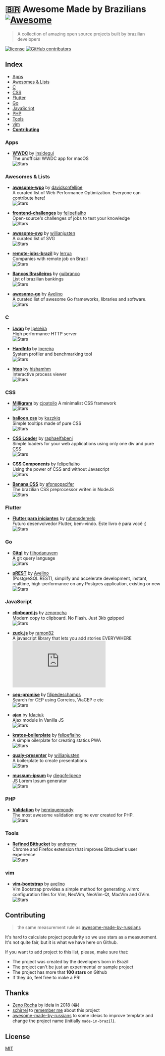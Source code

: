 # :brazil: Awesome Made by Brazilians [![Awesome](https://awesome.re/badge.svg)](https://awesome.re)

> A collection of amazing open source projects built by brazilian developers

[![license](https://img.shields.io/github/license/felipefialho/awesome-made-by-brazilians.svg)](/license)
[![GitHub contributors](https://img.shields.io/github/contributors/felipefialho/awesome-made-by-brazilians.svg)](https://github.com/felipefialho/frontend-challenges/graphs/contributors)

## Index 

- [Apps](#apps)
- [Awesomes & Lists](#awesomes)
- [C](#c)
- [CSS](#css)
- [Flutter](#flutter)
- [Go](#go)
- [JavaScript](#js)
- [PHP](#php)
- [Tools](#tools)
- [vim](#vim)
- **[Contributing](#contributing)**


<a name="apps"></a>
### Apps

- **[WWDC](https://github.com/insidegui/WWDC)** by [insidegui](https://github.com/insidegui)  
The unofficial WWDC app for macOS   
![Stars](https://img.shields.io/github/stars/insidegui/WWDC.svg?style=flat-square)


<a name="awesomes"></a>
### Awesomes & Lists

- **[awesome-wpo](https://github.com/davidsonfellipe/awesome-wpo)** by [davidsonfellipe](https://github.com/davidsonfellipe)  
A curated list of Web Performance Optimization. Everyone can contribute here!  
![Stars](https://img.shields.io/github/stars/davidsonfellipe/awesome-wpo.svg?style=flat-square) 

- **[frontend-challenges](https://github.com/felipefialho/frontend-challenges)** by [felipefialho](https://github.com/felipefialho)  
Open-source's challenges of jobs to test your knowledge  
![Stars](https://img.shields.io/github/stars/felipefialho/frontend-challenges.svg?style=flat-square) 
 
- **[awesome-svg](https://github.com/willianjusten/awesome-svg)** by [willianjusten](https://github.com/willianjusten)  
A curated list of SVG  
![Stars](https://img.shields.io/github/stars/willianjusten/awesome-svg.svg?style=flat-square) 
 
- **[remote-jobs-brazil](https://github.com/lerrua/remote-jobs-brazil)** by [lerrua](https://github.com/lerrua)  
Companies with remote job on Brazil  
![Stars](https://img.shields.io/github/stars/lerrua/remote-jobs-brazil.svg?style=flat-square) 
 
- **[Bancos Brasileiros](https://github.com/guibranco/bancosBrasileiros)** by [guibranco](https://github.com/guibranco)  
List of brazilian bankings    
![Stars](https://img.shields.io/github/stars/guibranco/bancosBrasileiros.svg?style=flat-square) 
 
- **[awesome-go](https://github.com/avelino/awesome-go)** by [Avelino](https://github.com/avelino)  
A curated list of awesome Go frameworks, libraries and software.  
![Stars](https://img.shields.io/github/stars/avelino/awesome-go.svg?style=flat-square) 


<a name="c"></a>
### C
 
- **[Lwan](https://github.com/lpereira/lwan)** by [lpereira](https://github.com/lpereira)  
High performance HTTP server  
![Stars](https://img.shields.io/github/stars/lpereira/lwan.svg?style=flat-square) 
 
- **[HardInfo](https://github.com/lpereira/hardinfo)** by [lpereira](https://github.com/lpereira)  
System profiler and benchmarking tool  
![Stars](https://img.shields.io/github/stars/lpereira/hardinfo.svg?style=flat-square)  
 
- **[htop](https://github.com/hishamhm/htop)** by [hishamhm](https://github.com/hishamhm)  
Interactive process viewer  
![Stars](https://img.shields.io/github/stars/hishamhm/htop.svg?style=flat-square) 


<a name="css"></a>
### CSS
 
- **[Milligram](https://github.com/milligram/milligram)** by [cjpatoilo](https://github.com/cjpatoilo)
A minimalist CSS framework  
![Stars](https://img.shields.io/github/stars/milligram/milligram.svg?style=flat-square)  

- **[balloon.css](https://github.com/kazzkiq/balloon.css)** by [kazzkiq](https://github.com/kazzkiq)  
Simple tooltips made of pure CSS  
![Stars](https://img.shields.io/github/stars/kazzkiq/balloon.css.svg?style=flat-square)  

- **[CSS Loader](https://github.com/raphaelfabeni/css-loader)** by [raphaelfabeni](https://github.com/raphaelfabeni)  
Simple loaders for your web applications using only one div and pure CSS  
![Stars](https://img.shields.io/github/stars/raphaelfabeni/css-loader.svg?style=flat-square)  

- **[CSS Components](https://github.com/felipefialho/css-components)** by [felipefialho](https://github.com/felipefialho)  
Using the power of CSS and without Javascript  
![Stars](https://img.shields.io/github/stars/felipefialho/css-components.svg?style=flat-square)  

- **[Banana CSS](https://github.com/bananacss/bananacss)** by [afonsopacifer](https://github.com/afonsopacifer)  
The brazilian CSS preprocessor writen in NodeJS  
![Stars](https://img.shields.io/github/stars/bananacss/bananacss.svg?style=flat-square) 


<a name="flutter"></a>
### Flutter

- **[Flutter para iniciantes](https://github.com/rubensdemelo/flutter-para-iniciantes)** by [rubensdemelo](https://github.com/rubensdemelo)  
Futuro desenvolvedor Flutter, bem-vindo. Este livro é para você :)  
![Stars](https://img.shields.io/github/stars/rubensdemelo/flutter-para-iniciantes.svg?style=flat-square) 


<a name="go"></a>
### Go
 
- **[Gitql](https://github.com/filhodanuvem/gitql)** by [filhodanuvem](https://github.com/filhodanuvem)  
A git query language  
![Stars](https://img.shields.io/github/stars/filhodanuvem/gitql.svg?style=flat-square)  
 
- **[pREST](https://github.com/prest/prest)** by [Avelino](https://github.com/avelino)  
(PostgreSQL REST), simplify and accelerate development, instant, realtime, high-performance on any Postgres application, existing or new 
![Stars](https://img.shields.io/github/stars/prest/prest.svg?style=flat-square)  


<a name="js"></a>
### JavaScript

- **[clipboard.js](https://github.com/zenorocha/clipboard.js)** by [zenorocha](https://github.com/zenorocha)  
Modern copy to clipboard. No Flash. Just 3kb gzipped  
![Stars](https://img.shields.io/github/stars/zenorocha/clipboard.js.svg?style=flat-square) 
 
- **[zuck.js](https://github.com/ramon82/zuck.js)** by [ramon82](https://github.com/ramon82)  
A javascript library that lets you add stories EVERYWHERE  
![Stars](https://img.shields.io/github/stars/ramon82/zuck.js?style=flat-square) 
 
- **[cep-promise](https://github.com/filipedeschamps/cep-promise)** by [filipedeschamps](https://github.com/filipedeschamps)  
Search for CEP using Correios, ViaCEP e etc  
![Stars](https://img.shields.io/github/stars/filipedeschamps/cep-promise.svg?style=flat-square) 
 
- **[ajax](https://github.com/fdaciuk/ajax)** by [fdaciuk](https://github.com/fdaciuk)  
Ajax module in Vanilla JS  
![Stars](https://img.shields.io/github/stars/fdaciuk/ajax.svg?style=flat-square) 
 
- **[kratos-boilerplate](https://github.com/felipefialho/kratos-boilerplate)** by [felipefialho](https://github.com/felipefialho)  
A simple oilerplate for creating statics PWA  
![Stars](https://img.shields.io/github/stars/felipefialho/kratos-boilerplate.svg?style=flat-square) 
 
- **[qualy-presenter](https://github.com/Qualy-org/qualy-presenter)** by [willianjusten](https://github.com/willianjusten)  
A boilerplate to create presentations  
![Stars](https://img.shields.io/github/stars/Qualy-org/qualy-presenter?style=flat-square) 
 
- **[mussum-ipsum](https://github.com/diegofelipece/Mussum-Ipsum)** by [diegofelipece](https://github.com/diegofelipece)  
JS Lorem Ipsum generator  
![Stars](https://img.shields.io/github/stars/diegofelipece/Mussum-Ipsum?style=flat-square) 


<a name="php"></a>
### PHP

- **[Validation](https://github.com/Respect/Validation)** by [henriquemoody](https://github.com/henriquemoody)  
The most awesome validation engine ever created for PHP.  
![Stars](https://img.shields.io/github/stars/Respect/Validation?style=flat-square) 


<a name="tools"></a>
### Tools

- **[Refined Bitbucket](https://github.com/refined-bitbucket/refined-bitbucket)** by [andremw](https://github.com/andremw)  
Chrome and Firefox extension that improves Bitbucket's user experience  
![Stars](https://img.shields.io/github/stars/refined-bitbucket/refined-bitbucket.svg?style=flat-square) 


<a name="vim"></a>
### vim

- **[vim-bootstrap](https://github.com/editor-bootstrap/vim-bootstrap)** by [avelino](https://github.com/avelino)  
Vim Bootstrap provides a simple method for generating .vimrc configuration files for Vim, NeoVim, NeoVim-Qt, MacVim and GVim.  
![Stars](https://img.shields.io/github/stars/editor-bootstrap/vim-bootstrap.svg?style=flat-square) 


<a name="contributing"></a>
## Contributing

> the same measurement rule as [awesome-made-by-russians ](https://github.com/gaearon/awesome-made-by-russians)

It's hard to calculate project popularity so we use stars as a measurement. It's not quite fair, but it is what we have here on Github.

If you want to add project to this list, please, make sure that:

- The project was created by the developers born in Brazil
- The project can't be just an experimental or sample project
- The project has more that **100 stars** on Github
- If they do, feel free to make a PR!

## Thanks

- [Zeno Rocha](https://github.com/zenorocha) by ideia in 2018 (😂)
- [schirrel](https://github.com/schirrel) to [remember me](https://github.com/frontendbr/forum/issues/1882) about this project 
- [awesome-made-by-russians](https://github.com/gaearon/awesome-made-by-russians) to some ideias to improve template and change the project name (initially `made-in-brazil`).

## License
[MIT](/license)
